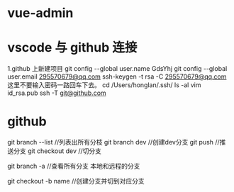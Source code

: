 # vue-admin

# vscode 与 github 连接
1.github 上新建项目
git config --global user.name GdsYhj
git config --global user.email 295570679@qq.com
ssh-keygen -t rsa -C 295570679@qq.com  这里不要输入密码一路回车下去。
cd /Users/honglan/.ssh/
ls -al
vim id_rsa.pub
ssh -T git@github.com

# github
git branch --list  //列表出所有分枝
git branch dev  //创建dev分支
git push  //推送分支
git checkout dev  //切分支

git branch -a //查看所有分支  本地和远程的分支

git checkout -b name  //创建分支并切到对应分支
